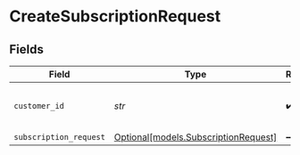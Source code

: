 # CreateSubscriptionRequest


## Fields

| Field                                                                    | Type                                                                     | Required                                                                 | Description                                                              | Example                                                                  |
| ------------------------------------------------------------------------ | ------------------------------------------------------------------------ | ------------------------------------------------------------------------ | ------------------------------------------------------------------------ | ------------------------------------------------------------------------ |
| `customer_id`                                                            | *str*                                                                    | :heavy_check_mark:                                                       | Provide the ID of the related customer.                                  | cst_5B8cwPMGnU                                                           |
| `subscription_request`                                                   | [Optional[models.SubscriptionRequest]](../models/subscriptionrequest.md) | :heavy_minus_sign:                                                       | N/A                                                                      |                                                                          |